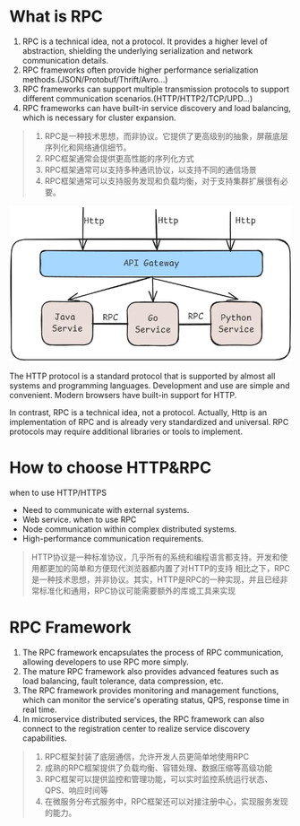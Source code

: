 # What is RPC
1. RPC is a technical idea, not a protocol. It provides a higher level of abstraction, shielding the underlying serialization and network communication details.
2. RPC frameworks often provide higher performance serialization methods.(JSON/Protobuf/Thrift/Avro...)
3. RPC frameworks can support multiple transmission protocols to support different communication scenarios.(HTTP/HTTP2/TCP/UPD...)
4. RPC frameworks can have built-in service discovery and load balancing, which is necessary for cluster expansion.

> 1. RPC是一种技术思想，而非协议。它提供了更高级别的抽象，屏蔽底层序列化和网络通信细节。
> 2. RPC框架通常会提供更高性能的序列化方式
> 3. RPC框架通常可以支持多种通讯协议，以支持不同的通信场景
> 4. RPC框架通常可以支持服务发现和负载均衡，对于支持集群扩展很有必要。

![](/images/systemDesign-RPC.png)

The HTTP protocol is a standard protocol that is supported by almost all systems and programming languages. Development and use are simple and convenient. Modern browsers have built-in support for HTTP.

In contrast, RPC is a technical idea, not a protocol. Actually, Http is an implementation of RPC and is already very standardized and universal. RPC protocols may require additional libraries or tools to implement.

# How to choose HTTP&RPC

when to use HTTP/HTTPS
- Need to communicate with external systems.
- Web service.
when to use RPC
- Node communication within complex distributed systems.
- High-performance communication requirements.

>HTTP协议是一种标准协议，几乎所有的系统和编程语言都支持。开发和使用都更加的简单和方便现代浏览器都内置了对HTTP的支持
>相比之下，RPC是一种技术思想，并非协议。其实，HTTP是RPC的一种实现，并且已经非常标准化和通用，RPC协议可能需要额外的库或工具来实现

# RPC Framework
1. The RPC framework encapsulates the process of RPC communication, allowing developers to use RPC more simply.
2. The mature RPC framework also provides advanced features such as load balancing, fault tolerance, data compression, etc.
3. The RPC framework provides monitoring and management functions, which can monitor the service's operating status, QPS, response time in real time.
4. In microservice distributed services, the RPC framework can also connect to the registration center to realize service discovery capabilities.

> 1. RPC框架封装了底层通信，允许开发人员更简单地使用RPC
> 2. 成熟的RPC框架提供了负载均衡、容错处理、数据压缩等高级功能
> 3. RPC框架可以提供监控和管理功能，可以实时监控系统运行状态、QPS、响应时间等
> 4. 在微服务分布式服务中，RPC框架还可以对接注册中心，实现服务发现的能力。


